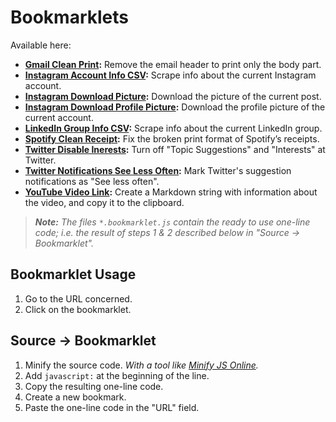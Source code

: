 # Bookmarklets

Available here:

* **[Gmail Clean Print](gmail-clean-print.js):** Remove the email header to print only the body part.
* **[Instagram Account Info CSV](instagram-account-info-csv.js):** Scrape info about the current Instagram account.
* **[Instagram Download Picture](instagram-download-picture.js):** Download the picture of the current post.
* **[Instagram Download Profile Picture](instagram-download-profile-picture.js):** Download the profile picture of the current account.
* **[LinkedIn Group Info CSV](linkedin-group-info-csv.js):** Scrape info about the current LinkedIn group.
* **[Spotify Clean Receipt](spotify-clean-receipt.js):** Fix the broken print format of Spotify’s receipts.
* **[Twitter Disable Inerests](twitter-disable-interests.js):** Turn off "Topic Suggestions" and "Interests" at Twitter.
* **[Twitter Notifications See Less Often](twitter-notifications-see-less-often.js):** Mark Twitter's suggestion notifications as "See less often".
* **[YouTube Video Link](youtube-video-link.js):** Create a Markdown string with information about the video, and copy it to the clipboard.

> _**Note:** The files `*.bookmarklet.js` contain the ready to use one-line code;
> i.e. the result of steps 1 & 2 described below in "Source → Bookmarklet"._


## Bookmarklet Usage

1. Go to the URL concerned.
2. Click on the bookmarklet.


## Source → Bookmarklet

1. Minify the source code. _With a tool like [Minify JS Online](https://minify-js.com/)._
2. Add `javascript:` at the beginning of the line.
3. Copy the resulting one-line code.
4. Create a new bookmark.
5. Paste the one-line code in the "URL" field.

